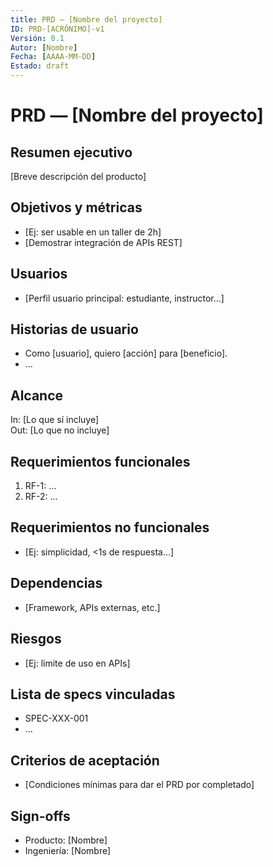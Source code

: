 ```yaml
---
title: PRD — [Nombre del proyecto]
ID: PRD-[ACRÓNIMO]-v1
Versión: 0.1
Autor: [Nombre]
Fecha: [AAAA-MM-DD]
Estado: draft
---
```

# PRD — [Nombre del proyecto]

## Resumen ejecutivo
[Breve descripción del producto]

## Objetivos y métricas
- [Ej: ser usable en un taller de 2h]
- [Demostrar integración de APIs REST]

## Usuarios
- [Perfil usuario principal: estudiante, instructor…]

## Historias de usuario
- Como [usuario], quiero [acción] para [beneficio].
- …

## Alcance
In: [Lo que sí incluye]  
Out: [Lo que no incluye]

## Requerimientos funcionales
1. RF-1: …
2. RF-2: …

## Requerimientos no funcionales
- [Ej: simplicidad, <1s de respuesta…]

## Dependencias
- [Framework, APIs externas, etc.]

## Riesgos
- [Ej: límite de uso en APIs]

## Lista de specs vinculadas
- SPEC-XXX-001
- …

## Criterios de aceptación
- [Condiciones mínimas para dar el PRD por completado]

## Sign-offs
- Producto: [Nombre]
- Ingeniería: [Nombre]
